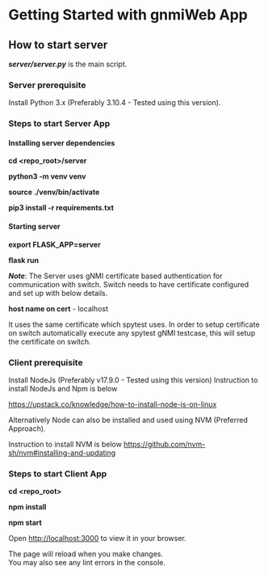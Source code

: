 # Getting Started with gnmiWeb App

## How to start server

***server/server.py*** is the main script.

### Server prerequisite

Install Python 3.x (Preferably 3.10.4 - Tested using this version).

### Steps to start Server App

#### Installing server dependencies

**cd <repo_root>/server**

**python3 -m venv venv**

**source ./venv/bin/activate**

**pip3 install -r requirements.txt**

#### Starting server

**export FLASK_APP=server**

**flask run**

***Note***: The Server uses gNMI certificate based authentication for communication with switch. Switch needs to have certificate configured and set up with below details.

**host name on cert** - localhost

It uses the same certificate which spytest uses. In order to setup certificate on switch automatically execute any spytest gNMI testcase, this will setup the certificate on switch.

### Client prerequisite

Install NodeJs (Preferably v17.9.0 - Tested using this version)
Instruction to install NodeJs and Npm is below

https://upstack.co/knowledge/how-to-install-node-js-on-linux

Alternatively Node can also be installed and used using NVM (Preferred Approach).

Instruction to install NVM is below
https://github.com/nvm-sh/nvm#installing-and-updating

### Steps to start Client App

**cd <repo_root>**

**npm install**

**npm start**

Open [http://localhost:3000](http://localhost:3000) to view it in your browser.

The page will reload when you make changes.\
You may also see any lint errors in the console.
